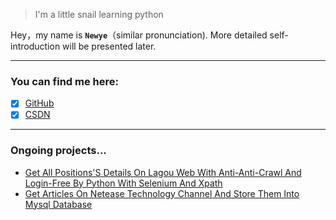 > I'm a little snail learning python

Hey，my name is **``Newye``**（similar pronunciation).
More detailed self-introduction will be presented later.

- - - - -
### You can find me here:
- [x] [GitHub](https://github.com/Newyee1994)
- [x] [CSDN](https://blog.csdn.net/Newyee)
- - - - -
### Ongoing projects...

- [Get All Positions'S Details On Lagou Web With Anti-Anti-Crawl And Login-Free By Python With Selenium And Xpath](https://blog.csdn.net/Newyee/article/details/88577868)
- [Get Articles On Netease Technology Channel And Store Them Into Mysql Database](https://blog.csdn.net/Newyee/article/details/88702399)